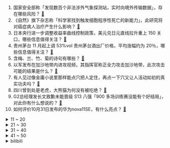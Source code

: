 1. 国家安全部称「发现数百个非法涉外气象探测站，实时向境外传输数据」，存在哪些风险？ [:link:](https://www.zhihu.com/question/628484725)
2. 《自然》旗下杂志称「科学家找到触发细胞程序性死亡的新能力」，此研究将对癌症病人治疗产生什么影响？ [:link:](https://www.zhihu.com/question/628526802)
3. 日本央行进一步调整收益率曲线控制政策，美元兑日元直线拉升重上 150 关口，哪些信息值得关注？ [:link:](https://www.zhihu.com/question/628510836)
4. 贵州茅台 11 月起上调 53%vol 贵州茅台酒出厂价格，平均涨幅约为 20％，哪些信息值得关注？ [:link:](https://www.zhihu.com/question/628597050)
5. 含梅、兰、竹、菊的诗句有哪些？ [:link:](https://www.zhihu.com/question/628480448)
6. 以军发布在加沙地带内进攻视频，其指挥官称正全力攻击加沙地带，此次攻击可能的结果是什么？ [:link:](https://www.zhihu.com/question/628386767)
7. 有人见过像金庸小说里那样能点穴把人定住，再点一下穴又让人活动如初的真实功夫吗？ [:link:](https://www.zhihu.com/question/628284351)
8. 四川曾到处是老虎，大熊猫为何没有被吃绝？ [:link:](https://www.zhihu.com/question/628124546)
9. G2总经理发长文致歉未能晋级 S13 八强「900 多场训练赛没能有个好结局」，对此你有什么想说的？ [:link:](https://www.zhihu.com/question/628511266)
10. 如何评价10月31日发布的华为nova11SE，有什么亮点？ [:link:](https://www.zhihu.com/question/628165752)
<details>
<summary>11 ~ 20</summary>

11. 吴用写的藏头诗那么明显，为何卢俊义却看不出来？ [:link:](https://www.zhihu.com/question/595371821)
12. 万科回应美元债大跌「公司基本面未出现问题，年内已无境外债务到期」，哪些信息值得关注？ [:link:](https://www.zhihu.com/question/628510897)
13. 为什么水星是最难去的行星? [:link:](https://www.zhihu.com/question/452059445)
14. 如何看待詹姆斯-哈登加盟洛杉矶快船，联手伦纳德+乔治+威少？ [:link:](https://www.zhihu.com/question/628515599)
15. 华北平原现同期罕见暖热，北方多地入冬推迟，可能的原因是什么？这将带来哪些影响？ [:link:](https://www.zhihu.com/question/628357699)
16. 都说 WBG 是本届 S13 全球总决赛抽签的神，那么面对八强赛最弱的 NRG 他们能赢吗？ [:link:](https://www.zhihu.com/question/628351595)
17. 11 月 1 日起，北京公积金将执行「认房不认商贷」，将带来哪些利好？ [:link:](https://www.zhihu.com/question/628498726)
18. 双十一怎么买才能又「省」又「爽」？ [:link:](https://www.zhihu.com/question/628499301)
19. 你怀念小时候的夏天吗？ [:link:](https://www.zhihu.com/question/628252880)
20. 23-24赛季 NBA大交易，哈登被交易到快船，你如何评价这笔交易？ [:link:](https://www.zhihu.com/question/628509764)
</details>
<details>
<summary>21 ~ 30</summary>

21. 美国宣布增加中美直飞航班，每周有望增至 70 班，中美航线机票价格「腰斩」，哪些信息值得关注？ [:link:](https://www.zhihu.com/question/628185927)
22. 神雕结尾，如果你是铁枪神庙的柯镇恶，你怎样给杨过讲述当年的故事？大概要讲多长时间？ [:link:](https://www.zhihu.com/question/624518897)
23. 医院每天花大量时间写病历真有意义吗？ [:link:](https://www.zhihu.com/question/386096317)
24. 如何评价何小鹏谈论不要相信短视频AEB炫技，实际在量产中无法使用？ [:link:](https://www.zhihu.com/question/628354612)
25. 上联：人生如梦梦里不知身是客，谁来下联？ [:link:](https://www.zhihu.com/question/580531185)
26. 双 11 在家装家居上做哪些「小投资」，能在生活体验上获得「大回报」? [:link:](https://www.zhihu.com/question/628499419)
27. 如何让结婚五年的媳妇在双11送我一台「遥遥领先」折叠屏手机？ [:link:](https://www.zhihu.com/question/628493813)
28. S13 全球总决赛上 LPL 队伍该怎么破解 LCK 队伍的塔姆体系？ [:link:](https://www.zhihu.com/question/628490915)
29. 10 月 31 日三大指数集体低开，存储芯片、游戏传媒等板块指数涨幅居前，如何看待今日行情？ [:link:](https://www.zhihu.com/question/628486908)
30. 当你和自家宠物对视的时候，你在想什么？ [:link:](https://www.zhihu.com/question/627556689)
</details>
<details>
<summary>31 ~ 40</summary>

31. 多动症（ADHD）人士的一生到底有多「苦」？能分享一段「最令你难忘」的经历吗？ [:link:](https://www.zhihu.com/question/627743115)
32. 如何评价《DOTA2》新英雄「百戏大王」？ [:link:](https://www.zhihu.com/question/628349608)
33. 家里宠物猫的浮毛太多，用空气净化器有用吗？ [:link:](https://www.zhihu.com/question/397633353)
34. 份子钱被当成「甜蜜的负担」，那么怎样邀请别人不被误认为是要份子钱？ [:link:](https://www.zhihu.com/question/628387955)
35. 广州探索房票安置政策，业内认为「未来北上深推广房票政策存在可能性」，哪些信息值得关注？ [:link:](https://www.zhihu.com/question/628486874)
36. 从「精神分析」的角度来看，人能多大程度支配自己的行为，从而践行自己的想法? [:link:](https://www.zhihu.com/question/627061609)
37. 自学C语言的最恐怖的地方是什么？ [:link:](https://www.zhihu.com/question/628134205)
38. 大人错怪孩子了需要向孩子道歉吗？ [:link:](https://www.zhihu.com/question/627879426)
39. 预算 3000 元左右，有哪些适合跑步、游泳的运动手表值得推荐？ [:link:](https://www.zhihu.com/question/624974325)
40. 如何理解「15分钟生活圈」的概念？有哪些规划能达成呢？ [:link:](https://www.zhihu.com/question/320835093)
</details>
<details>
<summary>41 ~ 50</summary>

41. 15分钟内就能到公司是种什么体验？ [:link:](https://www.zhihu.com/question/628374535)
42. 如何评价钟汉良、吴镇宇主演的电影《困兽》？ [:link:](https://www.zhihu.com/question/627908724)
43. TI12 中国战队分获第三四名，这一成绩符合预期吗？ [:link:](https://www.zhihu.com/question/628340297)
44. 《DOTA2》明年 nts、ame、牛、fy、 天命 这五位选手组一波有戏吗？ [:link:](https://www.zhihu.com/question/628320614)
45. 什么原因导致你不再玩某款游戏了？ [:link:](https://www.zhihu.com/question/628318848)
46. 兄弟们双 11 准备上 4070Ti，能不能上 4k 屏？ [:link:](https://www.zhihu.com/question/617524903)
47. 有哪些眼霜适合熬夜党/打工人，能够有效预防干纹、黑眼圈？ [:link:](https://www.zhihu.com/question/619866924)
48. 如何评价《星穹铁道》公布新五星角色阮•梅？ [:link:](https://www.zhihu.com/question/628505573)
49. 伪造一个亚里士多德好像比继承一个实存的亚里士多德难度更大，其他文明有这样一个模板可以山寨吗？ [:link:](https://www.zhihu.com/question/628375364)
50. 23-24 赛季 NBA魔术 103:106 湖人，如何评价这场比赛？ [:link:](https://www.zhihu.com/question/628489714)
</details><details>
<summary>bilibili</summary>

</details>